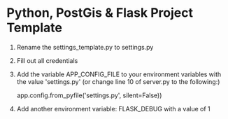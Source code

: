 # Python, PostGis & Flask Project Template

1. Rename the settings_template.py to settings.py
2. Fill out all credentials
3. Add the variable APP_CONFIG_FILE to your environment variables with the value 'settings.py' (or change line 10 of server.py to the following:)
  
   app.config.from_pyfile('settings.py', silent=False))
4. Add another environment variable: FLASK_DEBUG with a value of 1